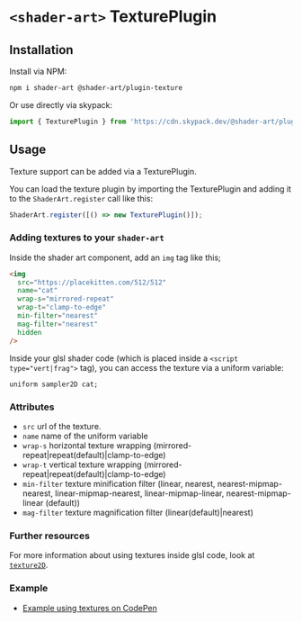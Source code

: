 # `<shader-art>` TexturePlugin

## Installation

Install via NPM:

```sh
npm i shader-art @shader-art/plugin-texture
```

Or use directly via skypack:

```js
import { TexturePlugin } from 'https://cdn.skypack.dev/@shader-art/plugin-texture';
```

## Usage

Texture support can be added via a TexturePlugin.

You can load the texture plugin by importing the TexturePlugin and adding it to the `ShaderArt.register` call like this:

```js
ShaderArt.register([() => new TexturePlugin()]);
```

### Adding textures to your `shader-art`

Inside the shader art component, add an `img` tag like this;

```html
<img
  src="https://placekitten.com/512/512"
  name="cat"
  wrap-s="mirrored-repeat"
  wrap-t="clamp-to-edge"
  min-filter="nearest"
  mag-filter="nearest"
  hidden
/>
```

Inside your glsl shader code (which is placed inside a `<script type="vert|frag">` tag), you can access the texture via
a uniform variable:

```
uniform sampler2D cat;
```

### Attributes

- `src` url of the texture.
- `name` name of the uniform variable
- `wrap-s` horizontal texture wrapping (mirrored-repeat|repeat(default)|clamp-to-edge)
- `wrap-t` vertical texture wrapping (mirrored-repeat|repeat(default)|clamp-to-edge)
- `min-filter` texture minification filter (linear, nearest, nearest-mipmap-nearest, linear-mipmap-nearest, linear-mipmap-linear, nearest-mipmap-linear (default))
- `mag-filter` texture magnification filter (linear(default)|nearest)

### Further resources

For more information about using textures inside glsl code, look at [`texture2D`](https://thebookofshaders.com/glossary/?search=texture2D).

### Example

- [Example using textures on CodePen](https://codepen.io/terabaud/pen/xxROeRJ)
